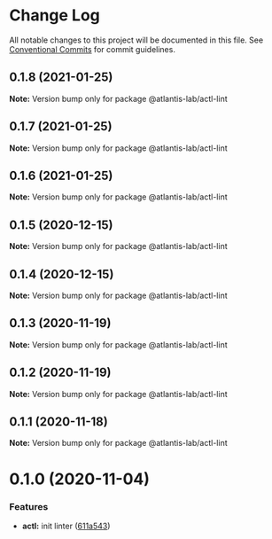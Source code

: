 # Change Log

All notable changes to this project will be documented in this file.
See [Conventional Commits](https://conventionalcommits.org) for commit guidelines.

## 0.1.8 (2021-01-25)

**Note:** Version bump only for package @atlantis-lab/actl-lint





## 0.1.7 (2021-01-25)

**Note:** Version bump only for package @atlantis-lab/actl-lint





## 0.1.6 (2021-01-25)

**Note:** Version bump only for package @atlantis-lab/actl-lint





## 0.1.5 (2020-12-15)

**Note:** Version bump only for package @atlantis-lab/actl-lint





## 0.1.4 (2020-12-15)

**Note:** Version bump only for package @atlantis-lab/actl-lint





## 0.1.3 (2020-11-19)

**Note:** Version bump only for package @atlantis-lab/actl-lint





## 0.1.2 (2020-11-19)

**Note:** Version bump only for package @atlantis-lab/actl-lint





## 0.1.1 (2020-11-18)

**Note:** Version bump only for package @atlantis-lab/actl-lint





# 0.1.0 (2020-11-04)


### Features

* **actl:** init linter ([611a543](https://github.com/Atlantis-Lab/actl/commit/611a5433ff4256220311520eb8180d43b4885518))

